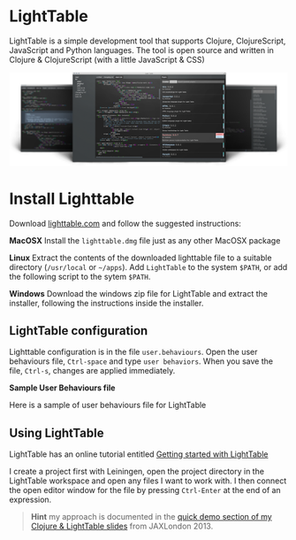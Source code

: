 # LightTable

  LightTable is a simple development tool that supports Clojure, ClojureScript, JavaScript and Python languages.  The tool is open source and written in Clojure & ClojureScript (with a little JavaScript & CSS)

![](/images/lighttable-screens.png)

# Install Lighttable

Download [lighttable.com](http://lighttable.com) and follow the suggested instructions:

**MacOSX**
  Install the `lighttable.dmg` file just as any other MacOSX package

**Linux**
  Extract the contents of the downloaded lighttable file to a suitable directory (`/usr/local` or `~/apps`).  Add `LightTable` to the system `$PATH`, or add the following script to the sytem `$PATH`.

<script src="https://gist.github.com/jr0cket/40988a6d6502883bbcf999ae545cbd0d.js"></script>

**Windows**
  Download the windows zip file for LightTable and extract the installer, following the instructions inside the installer.

## LightTable configuration

  Lighttable configuration is in the file `user.behaviours`.  Open the user behaviours file, `Ctrl-space` and type `user behaviors`.  When you save the file, `Ctrl-s`, changes are applied immediately.

**Sample User Behaviours file**

Here is a sample of user behaviours file for LightTable

<script src="https://gist.github.com/jr0cket/80344ffed2562fc50102c2dade0b48a8.js"></script>


## Using LightTable 

  LightTable has an online tutorial entitled [Getting started with LightTable](http://docs.lighttable.com/tutorials/full/)

  I create a project first with Leiningen, open the project directory in the LightTable workspace and open any files I want to work with.  I then connect the open editor window for the file by pressing `Ctrl-Enter` at the end of an expression.

> **Hint** my approach is documented in the [quick demo section of my Clojure & LightTable slides](http://jr0cket.co.uk/slides/jax-london-2013-light-table.html#/sec-12) from JAXLondon 2013.
